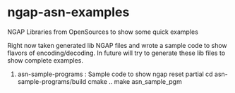 # ngap-asn-examples
NGAP Libraries from OpenSources to show some quick examples

Right now taken generated lib NGAP files and wrote a sample code to show flavors of encoding/decoding.
In future will try to generate these lib files to show complete examples.

1. asn-sample-programs : Sample code to show ngap reset partial
   cd asn-sample-programs/build
   cmake ..
   make
   asn_sample_pgm
